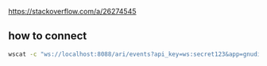 https://stackoverflow.com/a/26274545

## how to connect
```bash
wscat -c "ws://localhost:8088/ari/events?api_key=ws:secret123&app=gnudialer_stasis_app&subscribeAll=true" --no-check
```
